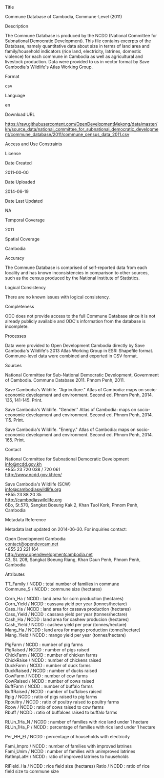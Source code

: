 Title

Commune Database of Cambodia, Commune-Level (2011)

Description
 
The Commune Database is produced by the NCDD (National Committee for Subnational Democratic Development). This file contains excerpts of the Database, namely quantitative data about size in terms of land area and family/household indicators (rice land, electricity, latrines, domestic violence) for each commune in Cambodia as well as agricultural and livestock production. Data were provided to us in vector format by Save Cambodia's Wildlife's Atlas Working Group.

Format

csv

Language

en

Download URL

https://raw.githubusercontent.com/OpenDevelopmentMekong/data/master/kh/source_data/national_committee_for_subnational_democratic_development/commune_database/2011/commune_census_data_2011.csv

Access and Use Constraints



License



Date Created

2011-00-00

Date Uploaded

2014-06-19

Date Last Updated

NA

Temporal Coverage

2011

Spatial Coverage

Cambodia

Accuracy

The Commune Database is comprised of self-reported data from each locality and has known inconsistencies in comparison to other sources, such as the census produced by the National Institute of Statistics.

Logical Consistency

There are no known issues with logical consistency.

Completeness

ODC does not provide access to the full Commune Database since it is not already publicly available and ODC's information from the database is incomplete.

Processes

Data were provided to Open Development Cambodia directly by Save Cambodia's Wildlife's 2013 Atlas Working Group in ESRI Shapefile format. Commune-level data were combined and exported in CSV format.

Sources

National Committee for Sub-National Democratic Development, Government of Cambodia. Commune Database 2011. Phnom Penh, 2011.

Save Cambodia's Wildlife. "Agriculture." Atlas of Cambodia: maps on socio-economic development and environment. Second ed. Phnom Penh, 2014. 135, 141-145. Print.

Save Cambodia's Wildlife. "Gender." Atlas of Cambodia: maps on socio-economic development and environment. Second ed. Phnom Penh, 2014. 115. Print.

Save Cambodia's Wildlife. "Energy." Atlas of Cambodia: maps on socio-economic development and environment. Second ed. Phnom Penh, 2014. 165. Print.

Contact

National Committee for Subnational Democratic Development  
info@ncdd.gov.kh  
+855 23 720 038 / 720 061  
http://www.ncdd.gov.kh/en/  
     
Save Cambodia's Wildlife (SCW)  
info@cambodiaswildlife.org  
+855 23 88 20 35  
http://cambodiaswildlife.org  
6Eo, St.570, Sangkat Boeung Kak 2, Khan Tuol Kork, Phnom Penh, Cambodia  

Metadata Reference

Metadata last updated on 2014-06-30. For inquiries contact:

Open Development Cambodia  
contact@opendevcam.net  
+855 23 221 164  
http://www.opendevelopmentcambodia.net  
43, St. 208, Sangkat Boeung Riang, Khan Daun Penh, Phnom Penh, Cambodia  

Attributes

TT_Family / NCDD : total number of families in commune  
Commune_S / NCDD : commune size (hectares)

Corn_Ha / NCDD : land area for corn production (hectares)  
Corn_Yield / NCDD : cassava yield per year (tonnes/hectare)  
Cass_Ha / NCDD : land area for cassava production (hectares)  
Cass_Yield / NCDD : cassava yield per year (tonnes/hectare)  
Cash_Ha / NCDD : land area for cashew producion (hectares)  
Cash_Yield / NCDD : cashew yield per year (tonnes/hectare)   
Mang_Ha / NCDD : land area for mango production (tonne/hectare)  
Mang_Yield / NCDD : mango yield per year (tonnes/hectare)  

PigFarm / NCDD : number of pig farms  
PigRaised / NCDD : number of pigs raised  
ChickFarm / NCDD : number of chicken farms  
ChickRaise / NCDD : number of chickens raised  
DuckFarm / NCDD : number of duck farms  
DuckRaised / NCDD : number of ducks raised  
CowFarm / NCDD : number of cow farms  
CowRaised / NCDD : number of cows raised  
BuffFarm / NCDD : number of buffalo farms  
BuffRaised / NCDD : number of buffaloes raised  
Rpig / NCDD : ratio of pigs raised to pig farms  
Rpoultry / NCDD : ratio of poultry raised to poultry farms  
Rcow / NCDD : ratio of cows raised to cow farms  
Rbuff / NCDD : ratio of buffaloes raised to buffalo farms  

RLUn_1Ha_N / NCDD : number of families with rice land under 1 hectare  
RLUn_1Ha_P / NCDD : percentage of families with rice land under 1 hectare

Per_HH_El / NCDD : percentage of households with electricity  

Fami_Impro / NCDD : number of families with improved latrines  
Fami_Unim / NCDD : number of families with unimproved latrines  
RatImpLatH / NCDD : ratio of improved latrines to households  

RiField_Ha / NCDD : rice field size (hectares)
Ratio / NCDD : ratio of rice field size to commune size
